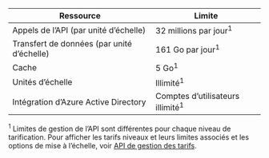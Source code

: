 | Ressource                          | Limite                                    |
|-----------------------------------|------------------------------------------|
| Appels de l’API (par unité d’échelle)     | 32 millions par jour<sup>1</sup>            |
| Transfert de données (par unité d’échelle) | 161 Go par jour<sup>1</sup> |
| Cache                             | 5 Go<sup>1</sup> |
| Unités d’échelle                    | Illimité<sup>1</sup> |
| Intégration d’Azure Active Directory| Comptes d’utilisateurs illimité<sup>1</sup> |

<sup>1</sup> Limites de gestion de l’API sont différentes pour chaque niveau de tarification. Pour afficher les tarifs niveaux et leurs limites associés et les options de mise à l’échelle, voir [API de gestion des tarifs](https://azure.microsoft.com/pricing/details/api-management/).